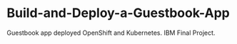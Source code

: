 # Build-and-Deploy-a-Guestbook-App
Guestbook app deployed OpenShift and Kubernetes. IBM Final Project.
